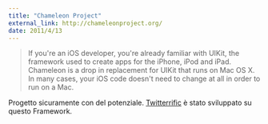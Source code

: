 ```yaml
---
title: "Chameleon Project"
external_link: http://chameleonproject.org/
date: 2011/4/13
---
```


> If you're an iOS developer, you're already familiar with UIKit, the framework used to create apps for the iPhone, iPod and iPad. Chameleon is a drop in replacement for UIKit that runs on Mac OS X. In many cases, your iOS code doesn't need to change at all in order to run on a Mac.

Progetto sicuramente con del potenziale. [Twitterrific](http://twitterrific.com/) è stato sviluppato su questo Framework.
